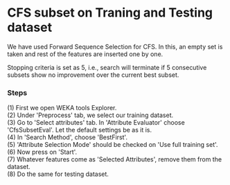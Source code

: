 # CFS subset on Traning and Testing dataset
We have used Forward Sequence Selection for CFS. In this, an empty set is taken and rest of the features are inserted one by one.

Stopping criteria is set as 5, i.e., search will terminate if 5 consecutive subsets show no improvement over the current best subset. 

### Steps

(1) First we open WEKA tools Explorer.<br />
(2) Under 'Preprocess' tab, we select our training dataset.<br />
(3) Go to 'Select attributes' tab. In 'Attribute Evaluator' choose  'CfsSubsetEval'. Let the default settings be as it is.<br />
(4) In 'Search Method', choose 'BestFirst'.<br />
(5) 'Attribute Selection Mode' should be checked on 'Use full training set'.<br />
(6) Now press on 'Start'.<br />
(7) Whatever features come as 'Selected Attributes', remove them from the dataset.<br />
(8) Do the same for testing dataset.
